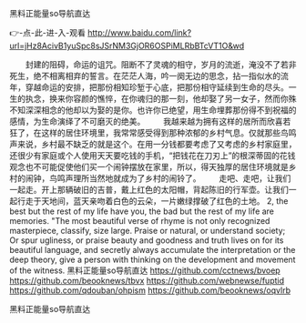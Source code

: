 
黑料正能量so导航直达




👉-点-此-进-入-观看  http://www.baidu.com/link?url=jHz8AcivB1yuSpc8sJSrNM3GjOR6OSPiMLRbBTcVT1O&wd




　　封建的阻碍，命运的诅咒。阻断不了灵魂的相守，岁月的流逝，淹没不了若非死生，绝不相离相弃的誓言。在茫茫人海，吟一阕无边的思念，拈一指似水的流年，穿越命运的安排，把那份相知珍堑于心底，把那份相守延续到生命的尽头。一生的执念，换来你容颜的憔悴，在你魂归的那一刻，他却娶了另一女子，然而你殊不知深深相念的他却以为娶的是你。也许你已绝望，用生命埋葬那份得不到祝福的感情，为生命演绎了不可磨灭的绝美。
　　我越来越为拥有这样的居所而欣喜若狂了，在这样的居住环境里，我常常感受得到那种浓郁的乡村气息。仅就那些鸟鸣声来说，乡村最不缺乏的就是这个。在用一分钱都要考虑了又考虑的乡村家庭里，还很少有家庭或个人使用天天要吃钱的手机，“把钱花在刀刃上”的根深蒂固的花钱观念也不可能促使他们买一个闹钟摆放在家里，所以，得天独厚的居住环境就是乡村的闹钟，鸟鸣声理所当然地就成为了乡村的闹铃了。
　　走吧、走吧，让我们一起走。开上那辆破旧的吉普，戴上红色的太阳帽，背起陈旧的行军壶。让我们一起行走于天地间，蓝天亲吻着白色的云朵，一片嫩绿撑破了红色的土地。
2, the best but the rest of my life have you, the bad but the rest of my life are memories.
"The most beautiful verse of rhyme is not only recognized masterpiece, classify, size large.
Praise or natural, or understand society;
Or spur ugliness, or praise beauty and goodness and truth lives on for its beautiful language, and secretly always accumulate the interpretation or the deep theory, give a person with thinking on the development and movement of the witness.
黑料正能量so导航直达 https://github.com/cctnews/bvoep
https://github.com/beooknews/tbvx
https://github.com/webnewse/fuptid
https://github.com/qdouban/ohpism
https://github.com/beooknews/oqvlrb





黑料正能量so导航直达
